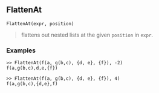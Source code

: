 ## FlattenAt

```
FlattenAt(expr, position)
```

> flattens out nested lists at the given `position` in `expr`.
	 

### Examples

```
>> FlattenAt(f(a, g(b,c), {d, e}, {f}), -2)
f(a,g(b,c),d,e,{f})

>> FlattenAt(f(a, g(b,c), {d, e}, {f}), 4)
f(a,g(b,c),{d,e},f)
```
